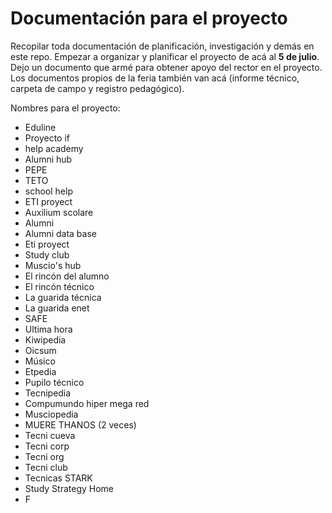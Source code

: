 # Documentación para el proyecto

Recopilar toda documentación de planificación, investigación y demás en este repo.
Empezar a organizar y planificar el proyecto de acá al **5 de julio**.
Dejo un documento que armé para obtener apoyo del rector en el proyecto.
Los documentos propios de la feria también van acá (informe técnico, carpeta de campo y registro pedagógico).

Nombres para el proyecto:

- Eduline
- Proyecto if
- help academy
- Alumni hub
- PEPE
- TETO
- school help
- ETI proyect
- Auxilium scolare
- Alumni
- Alumni data base
- Eti proyect
- Study club
- Muscio's hub
- El rincón del alumno
- El rincón técnico
- La guarida técnica
- La guarida enet
- SAFE
- Ultima hora
- Kiwipedia
- Oicsum
- Músico
- Etpedia
- Pupilo técnico
- Tecnipedia
- Compumundo hiper mega red
- Musciopedia
- MUERE THANOS (2 veces)
- Tecni cueva
- Tecni corp
- Tecni org
- Tecni club
- Tecnicas STARK
- Study Strategy Home
- F
